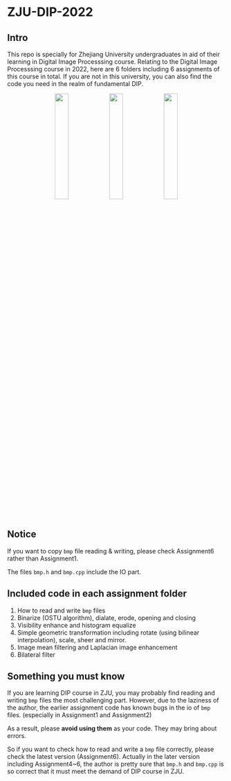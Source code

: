# ZJU-DIP-2022

## Intro
This repo is specially for Zhejiang University undergraduates in aid of their learning in Digital Image Processsing course.
Relating to the Digital Image Processsing course in 2022, here are 6 folders including 6 assignments of this course in total. 
If you are not in this university, you can also find the code you need in the realm of fundamental DIP.
<div align=center>
<img src='https://raw.github.com/Meteors27/ZJU-DIP-2022/master/cliff.bmp' width=25% height=25%><img src='https://raw.github.com/Meteors27/ZJU-DIP-2022/master/ProcessedImages/VisEnhance_cliff.bmp' width=25% height=25%><img src='https://raw.github.com/Meteors27/ZJU-DIP-2022/master/ProcessedImages/equalization_cliff.bmp' width=25% height=25%>
</div>

## Notice
If you want to copy `bmp` file reading & writing, please check Assignment6 rather than Assignment1. 

The files `bmp.h` and `bmp.cpp` include the IO part. 

## Included code in each assignment folder
1. How to read and write `bmp` files
2. Binarize (OSTU algorithm), dialate, erode, opening and closing
3. Visibility enhance and histogram equalize
4. Simple geometric transformation including rotate (using bilinear interpolation), scale, sheer and mirror. 
5. Image mean filtering and Laplacian image enhancement
6. Bilateral filter

## Something you must know
If you are learning DIP course in ZJU, you may probably find reading and writing `bmp` files the most challenging part. 
However, due to the laziness of the author, the earlier assignment code has known bugs in the io of `bmp` files. (especially in Assignment1 and Assignment2)

As a result, please **avoid using them** as your code. They may bring about errors. 

So if you want to check how to read and write a `bmp` file correctly, please check the latest version (Assignment6). 
Actually in the later version including Assignment4~6, the author is pretty sure that `bmp.h` and `bmp.cpp` is so correct that it must meet the demand of DIP course in ZJU.
